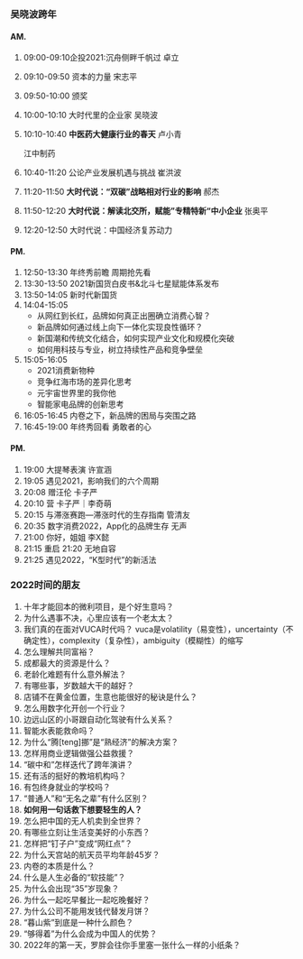 ### 吴晓波跨年

#### AM.

1. 09:00-09:10企投2021:沉舟侧畔千帆过 卓立

2. 09:10-09:50 资本的力量 宋志平

3. 09:50-10:00 颁奖

4. 10:00-10:10 大时代里的企业家 吴晓波

5. 10:10-10:40 **中医药大健康行业的春天** 卢小青

   江中制药

   

6. 10:40-11:20 公论产业发展机遇与挑战 崔洪波

7. 11:20-11:50 **大时代说：“双碳”战略相对行业的影响** 郝杰

8. 11:50-12:20 **大时代说：解读北交所，赋能”专精特新“中小企业** 张奥平

9. 12:20-12:50 大时代说：中国经济复苏动力

#### PM.

1. 12:50-13:30 年终秀前瞻 周期抢先看
2. 13:30-13:50 2021新国货白皮书&北斗七星赋能体系发布
3. 13:50-14:05 新时代新国货
4. 14:04-15:05 
	- 从网红到长红，品牌如何真正出圈确立消费心智？
	- 新品牌如何通过线上向下一体化实现良性循环？
	- 新国潮和传统文化结合，如何实现产业文化和规模化突破
	- 如何用科技与专业，树立持续性产品和竞争壁垒
5. 15:05-16:05
	- 2021消费新物种
	- 竞争红海市场的差异化思考
	- 元宇宙世界里的我你他
	- 智能家电品牌的创新思考
6. 16:05-16:45 内卷之下，新品牌的困局与突围之路
7. 16:45-19:00 年终秀回看 勇敢者的心

#### PM.

1. 19:00 大提琴表演 许宣涵
2. 19:05 遇见2021，影响我们的六个周期
3. 20:08 赠汪伦 卡子严
4. 20:10 营 卡子严｜李奇萌
5. 20:15 与滞涨赛跑—滞涨时代的生存指南 管清友
6. 20:35 数字消费2022，App化的品牌生存 无声
7. 21:00 你好，姐姐 李X懿
8. 21:15 重启 21:20 无地自容
9. 21:25 遇见2022，“K型时代”的新活法

### 2022时间的朋友

1. 十年才能回本的微利项目，是个好生意吗？
2. 为什么遇事不决，心里应该有一个老太太？
3. 我们真的在面对VUCA时代吗？  vuca是volatility（易变性），uncertainty（不确定性），complexity（复杂性），ambiguity（模糊性）的缩写
4. 怎么理解共同富裕？
5. 成都最大的资源是什么？
6. 老龄化难题有什么意外解法？
7. 有哪些事，岁数越大干的越好？
8. 店铺不在黄金位置，生意也能很好的秘诀是什么？
9. 怎么用数字化开创一个行业？
10. 边远山区的小哥跟自动化驾驶有什么关系？
11. 智能水表能救命吗？
12. 为什么“腾[teng]挪”是“熟经济”的解决方案？
13. 怎样用商业逻辑做强公益救援？
13. “碳中和”怎样迭代了跨年演讲？
13. 还有活的挺好的教培机构吗？
13. 有包终身就业的学校吗？
13. “普通人”和“无名之辈”有什么区别？
13. **如何用一句话救下想要轻生的人？**
13. 怎么把中国的无人机卖到全世界？
13. 有哪些立刻让生活变美好的小东西？
13. 怎样把“钉子户”变成“网红点”？
13. 为什么天宫站的航天员平均年龄45岁？
13. 内卷的本质是什么？
13. 什么是人生必备的“软技能”？
13. 为什么会出现“35”岁现象？
13. 为什么一起吃早餐比一起吃晚餐好？
13. 为什么公司不能用发钱代替发月饼？
13. “暮山紫”到底是一种什么颜色？
13. “够得着”为什么会成为中国人的优势？
13. 2022年的第一天，罗胖会往你手里塞一张什么一样的小纸条？